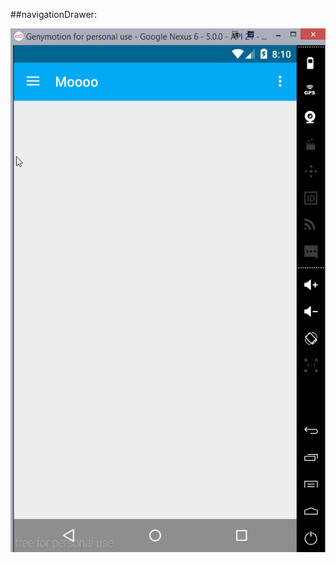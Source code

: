 ##navigationDrawer:


<img src="https://github.com/LLin233/Le_CodePath/blob/master/MaterialDesign/pics/navigationDrawerDemo.gif" alt="login page" height="838" width="516">

